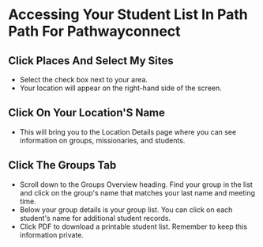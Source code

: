 # Accessing Your Student List In Path Path For Pathwayconnect

## Click Places And Select My Sites

- Select the check box next to your area.
- Your location will appear on the right-hand side of the screen.

## Click On Your Location'S Name

- This will bring you to the Location Details page where you can see information on groups, missionaries, and students.

## Click The Groups Tab

- Scroll down to the Groups Overview heading. Find your group in the list and click on the group's name that matches your last name and meeting time.
- Below your group details is your group list. You can click on each student's name for additional student records.
- Click PDF to download a printable student list. Remember to keep this information private.

